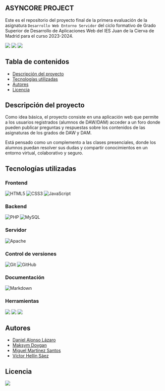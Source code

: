 ## ASYNCORE PROJECT

Este es el repositorio del proyecto final de la primera evaluación de la asignatura `Desarrollo Web Entorno Servidor` del ciclo formativo de Grado Superior de Desarrollo de Aplicaciones Web del IES Juan de la Cierva de Madrid para el curso 2023-2024.

![](https://img.shields.io/github/forks/AsyncCore/asynccore.github.io.svg)
![](https://img.shields.io/github/stars/AsyncCore/asynccore.github.io.svg)
![](https://img.shields.io/github/watchers/AsyncCore/asynccore.github.io.svg)

## Tabla de contenidos

- [Descripción del proyecto](#descripción-del-proyecto)
- [Tecnologías utilizadas](#tecnologías-utilizadas)
- [Autores](#autores)
- [Licencia](#licencia)

## Descripción del proyecto

Como idea básica, el proyecto consiste en una aplicación web que permite a los usuarios registrados (alumnos de DAW/DAM) acceder a un foro donde pueden publicar preguntas y respuestas sobre los contenidos de las asignaturas de los grados de DAW y DAM. 

Está pensado como un complemento a las clases presenciales, donde los alumnos puedan resolver sus dudas y compartir conocimientos en un entorno virtual, colaborativo y seguro.

## Tecnologías utilizadas

### Frontend
![HTML5](https://img.shields.io/badge/html5-%23E34F26.svg?style=for-the-badge&logo=html5&logoColor=white)
![CSS3](https://img.shields.io/badge/css3-%231572B6.svg?style=for-the-badge&logo=css3&logoColor=white)
![JavaScript](https://img.shields.io/badge/javascript-%23323330.svg?style=for-the-badge&logo=javascript&logoColor=%23F7DF1E)

### Backend

![PHP](https://img.shields.io/badge/php-%23777BB4.svg?style=for-the-badge&logo=php&logoColor=white)
![MySQL](https://img.shields.io/badge/mysql-%23007.svg?style=for-the-badge&logo=mysql&logoColor=white)

### Servidor

![Apache](https://img.shields.io/badge/apache-%23D42029.svg?style=for-the-badge&logo=apache&logoColor=white)

### Control de versiones

![Git](https://img.shields.io/badge/git-%23F05033.svg?style=for-the-badge&logo=git&logoColor=white)
![GitHub](https://img.shields.io/badge/github-%23121011.svg?style=for-the-badge&logo=github&logoColor=white)

### Documentación

![Markdown](https://img.shields.io/badge/markdown-%23000000.svg?style=for-the-badge&logo=markdown&logoColor=white)

### Herramientas

![](http://img.shields.io/badge/-PHPStorm-181717?style=for-the-badge&logo=phpstorm&logoColor=white)
![](https://img.shields.io/badge/WebStorm-000000?style=for-the-badge&logo=WebStorm&logoColor=white)
![](https://img.shields.io/badge/Google_chrome-4285F4?style=for-the-badge&logo=Google-chrome&logoColor=white)

## Autores

- [Daniel Alonso Lázaro](https://github.com/GyllenhaalSP)
- [Maksym Dovgan](https://github.com/xrezu)
- [Miguel Martínez Santos](https://github.com/trikytrukos)
- [Víctor Hellín Sáez](https://github.com/Redcario4444)

## Licencia

![](https://img.shields.io/github/license/AsyncCore/asynccore.github.io.svg)





